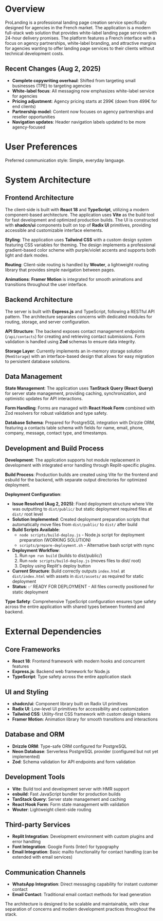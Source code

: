 # Overview

ProLanding is a professional landing page creation service specifically designed for agencies in the French market. The application is a modern full-stack web solution that provides white-label landing page services with 24-hour delivery promises. The platform features a French interface with a focus on agency partnerships, white-label branding, and attractive margins for agencies wanting to offer landing page services to their clients without technical development costs.

## Recent Changes (Aug 2, 2025)
- **Complete copywriting overhaul**: Shifted from targeting small businesses (TPE) to targeting agencies
- **White-label focus**: All messaging now emphasizes white-label service for agencies
- **Pricing adjustment**: Agency pricing starts at 299€ (down from 499€ for end clients)
- **Partnership model**: Content now focuses on agency partnerships and reseller opportunities
- **Navigation updates**: Header navigation labels updated to be more agency-focused

# User Preferences

Preferred communication style: Simple, everyday language.

# System Architecture

## Frontend Architecture
The client-side is built with **React 18** and **TypeScript**, utilizing a modern component-based architecture. The application uses **Vite** as the build tool for fast development and optimized production builds. The UI is constructed with **shadcn/ui** components built on top of **Radix UI** primitives, providing accessible and customizable interface elements.

**Styling**: The application uses **Tailwind CSS** with a custom design system featuring CSS variables for theming. The design implements a professional gradient-based color scheme with purple/violet accents and supports both light and dark modes.

**Routing**: Client-side routing is handled by **Wouter**, a lightweight routing library that provides simple navigation between pages.

**Animations**: **Framer Motion** is integrated for smooth animations and transitions throughout the user interface.

## Backend Architecture
The server is built with **Express.js** and TypeScript, following a RESTful API pattern. The architecture separates concerns with dedicated modules for routing, storage, and server configuration.

**API Structure**: The backend exposes contact management endpoints (`/api/contacts`) for creating and retrieving contact submissions. Form validation is handled using **Zod** schemas to ensure data integrity.

**Storage Layer**: Currently implements an in-memory storage solution (`MemStorage`) with an interface-based design that allows for easy migration to persistent database solutions.

## Data Management
**State Management**: The application uses **TanStack Query (React Query)** for server state management, providing caching, synchronization, and optimistic updates for API interactions.

**Form Handling**: Forms are managed with **React Hook Form** combined with Zod resolvers for robust validation and type safety.

**Database Schema**: Prepared for PostgreSQL integration with Drizzle ORM, featuring a contacts table schema with fields for name, email, phone, company, message, contact type, and timestamps.

## Development and Build Process
**Development**: The application supports hot module replacement in development with integrated error handling through Replit-specific plugins.

**Build Process**: Production builds are created using Vite for the frontend and esbuild for the backend, with separate output directories for optimized deployment.

**Deployment Configuration**: 
- **Issue Resolved (Aug 2, 2025)**: Fixed deployment structure where Vite was outputting to `dist/public/` but static deployment required files at `dist/` root level
- **Solution Implemented**: Created deployment preparation scripts that automatically move files from `dist/public/` to `dist/` after build
- **Build Scripts Available**: 
  - `node scripts/build-deploy.js` - Node.js script for deployment preparation (WORKING SOLUTION)
  - `scripts/prepare-deployment.sh` - Alternative bash script with rsync
- **Deployment Workflow**:
  1. Run `npm run build` (builds to dist/public/)
  2. Run `node scripts/build-deploy.js` (moves files to dist/ root)
  3. Deploy using Replit's deploy button
- **Current Structure**: Build correctly outputs `index.html` at `dist/index.html` with assets in `dist/assets/` as required for static deployment
- **Status**: ✅ READY FOR DEPLOYMENT - All files correctly positioned for static deployment

**Type Safety**: Comprehensive TypeScript configuration ensures type safety across the entire application with shared types between frontend and backend.

# External Dependencies

## Core Frameworks
- **React 18**: Frontend framework with modern hooks and concurrent features
- **Express.js**: Backend web framework for Node.js
- **TypeScript**: Type safety across the entire application stack

## UI and Styling
- **shadcn/ui**: Component library built on Radix UI primitives
- **Radix UI**: Low-level UI primitives for accessibility and customization
- **Tailwind CSS**: Utility-first CSS framework with custom design tokens
- **Framer Motion**: Animation library for smooth transitions and interactions

## Database and ORM
- **Drizzle ORM**: Type-safe ORM configured for PostgreSQL
- **Neon Database**: Serverless PostgreSQL provider (configured but not yet implemented)
- **Zod**: Schema validation for API endpoints and form validation

## Development Tools
- **Vite**: Build tool and development server with HMR support
- **esbuild**: Fast JavaScript bundler for production builds
- **TanStack Query**: Server state management and caching
- **React Hook Form**: Form state management with validation
- **Wouter**: Lightweight client-side routing

## Third-party Services
- **Replit Integration**: Development environment with custom plugins and error handling
- **Font Integration**: Google Fonts (Inter) for typography
- **Email Integration**: Basic mailto functionality for contact handling (can be extended with email services)

## Communication Channels
- **WhatsApp Integration**: Direct messaging capability for instant customer contact
- **Email Contact**: Traditional email contact methods for lead generation

The architecture is designed to be scalable and maintainable, with clear separation of concerns and modern development practices throughout the stack.